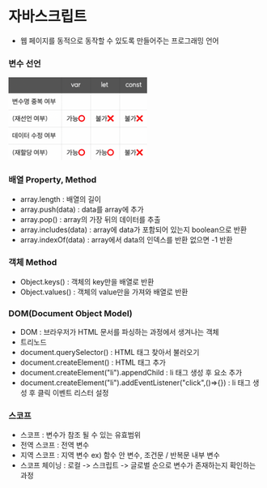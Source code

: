 # 자바스크립트

- 웹 페이지를 동적으로 동작할 수 있도록 만들어주는 프로그래밍 언어

### 변수 선언

![picture 1](images/fd6512b7d0ed36c11a956f063fe0109a78fa8293af76494d0c4b255bb7edd16d.png)

### 배열 Property, Method

- array.length : 배열의 길이
- array.push(data) : data를 array에 추가
- array.pop() : array의 가장 뒤의 데이터를 추출
- array.includes(data) : array에 data가 포함되어 있는지 boolean으로 반환
- array.indexOf(data) : array에서 data의 인덱스를 반환 없으면 -1 반환

### 객체 Method

- Object.keys() : 객체의 key만을 배열로 반환
- Object.values() : 객체의 value만을 가져와 배열로 반환

### DOM(Document Object Model)

- DOM : 브라우저가 HTML 문서를 파싱하는 과정에서 생겨나는 객체
- 트리노드
- document.querySelector() : HTML 태그 찾아서 불러오기
- document.createElement() : HTML 태그 추가
- document.createElement("li").appendChild : li 태그 생성 후 요소 추가
- document.createElement("li").addEventListener("click",()=>{}) : li 태그 생성 후 클릭 이벤트 리스터 설정

### 스코프

- 스코프 : 변수가 참조 될 수 있는 유효범위
- 전역 스코프 : 전역 변수
- 지역 스코프 : 지역 변수 ex) 함수 안 변수, 조건문 / 반복문 내부 변수
- 스코프 체이닝 : 로컬 -> 스크립트 -> 글로벌 순으로 변수가 존재하는지 확인하는 과정
